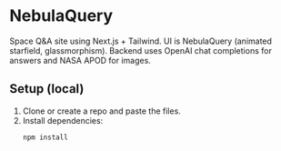 # NebulaQuery

Space Q&A site using Next.js + Tailwind. UI is NebulaQuery (animated starfield, glassmorphism). Backend uses OpenAI chat completions for answers and NASA APOD for images.

## Setup (local)

1. Clone or create a repo and paste the files.
2. Install dependencies:
   ```bash
   npm install
